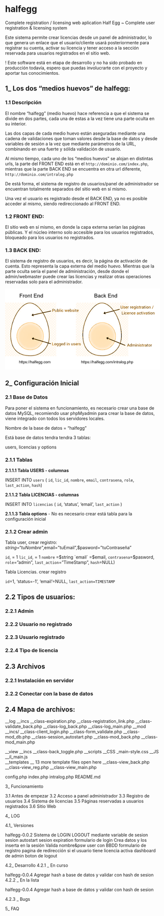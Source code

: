 # halfegg
Complete registration / licensing web aplication
Half Egg ~ Complete user registration & licensing system

Este sistema permite crear licencias desde un panel de administrador, lo que genera un enlace que el usuario/cliente usará posteriormente para registrar su cuenta, activar su licencia y tener acceso a la sección reservada para usuarios registrados en el sitio web.



!  Este software está en etapa de desarrollo y no ha sido probado en producción todavía, espero que puedas involucrarte con el proyecto y aportar tus conocimientos.





## 1_ Los dos “medios huevos” de halfegg:

### 1.1 Descripción

El nombre “halfegg” (medio huevo) hace referencia a que el sistema se divide en dos partes, cada una de estas a la vez tiene una parte oculta en su interior.

Las dos capas de cada medio huevo están aseguradas mediante una cadena de validaciones que toman valores desde la base de datos y desde variables de sesión a la vez que mediante parámetros de la URL, combinando en una fuerte y sólida validación de usuario.

Al mismo tiempo, cada uno de los “medios huevos” se alojan en distintas urls, la parte del FRONT END está en el `http://dominio.com/index.php`, mientras que la parte BACK END se encuentra en otra url diferente, `http://dominio.com/intralog.php`

De está forma, el sistema de registro de usuarios/panel de administrador se encuentran totalmente separados del sitio web en sí mismo. 

Una vez el usuario es registrado desde el BACK END, ya no es posible acceder al mismo, siendo redireccionado al FRONT END.

### 1.2 FRONT END: 

El sitio web en sí mismo, en donde la capa externa serían las páginas públicas. Y el núcleo interno solo accesible para los usuarios registrados, bloqueado para los usuarios no registrados.

### 1.3 BACK END:  

El sistema de registro de usuarios, es decir, la página de activación de cuenta. Esto representa la capa externa del medio huevo. Mientras que la parte oculta sería el panel de administración, desde donde el admin/webmaster puede crear las licencias y realizar otras operaciones reservadas solo para el administrador.

![This is an image](halfegg-doc.png)

## 2_ Configuración Inicial

### 2.1 Base de Datos

Para poner el sistema en funcionamiento, es necesario crear una base de datos MySQL, recomiendo usar phpMyadmin para crear la base de datos, viene integrado con todos los servidores locales. 

Nombre de la base de datos = “halfegg”

Está base de datos tendra tendra 3 tablas:

users, licencias y options

### 2.1.1 Tablas

**2.1.1.1 Tabla USERS - columnas**

INSERT INTO `users` (
`id`, 
`lic_id`, 
`nombre`,
 `email`, 
`contrasena`,
 `role`, 
`last_action`, 
`hash`)





**2.1.1.2 Tabla LICENCIAS - columnas**


INSERT INTO `licencias` (
`id`, 
‘status’,
‘email’,
`last_action`
)


**2.1.1.3 Tabla options** - No es necesario crear está tabla para la configuración inicial

### 2.1.2 Crear admin

Tabla user, crear registro: 
$string = “tuNombre”,$email=”tuEmail”,$pasword=”tuContraseña”

`id`, = 1
`lic_id`, = 1
`nombre` =$string
 `email` =$email, 
`contrasena`=$pasword,
 `role`=”admin”, 
`last_action`=”TimeStamp”, 
`hash`=NULL)

Tabla Licencias. crear registro

`id`=1, 
‘status=-1’,
‘email’=NULL,
`last_action=TIMESTAMP`


## 2.2 Tipos de usuarios:

### 2.2.1 Admin
### 2.2.2 Usuario no registrado
### 2.2.3 Usuario registrado
### 2.2.4 Tipo de licencia

## 2.3 Archivos

### 2.2.1 Instalación en servidor
### 2.2.2 Conectar con la base de datos


## 2.4 Mapa de archivos:


__log
__incs
__class-expiration.php
__class-registration_link.php
__class-validate_back.php
__class-log_back.php
__class-log_main.php
__mod
__incs/
    __class-client_login.php
    __class-form_validate.php
    __class-mod_db.php
    __class-session_autostart.php
__class-mod_back.php
__class-mod_main.php

__view
    __incs
        __class-back_toggle.php
    __scripts
        __CSS
            _main-style.css
        __JS
            __il_main.js            
    __templates
        __ 13 more template files open here
    __class-view_back.php
    __class-view_reg.php
    __class-view_main.php

config.php
index.php
intralog.php
README.md



3_ Funcionamiento




3.1 Antes de empezar
3.2 Acceso a panel administrador
3.3 Registro de usuarios 
3.4 Sistema de licencias 
3.5 Páginas reservadas a usuarios registrados
3.6 Sitio Web 



4_ LOG


4.1_ Versiones

halfegg-0.0.2
Sistema de LOGIN LOGOUT mediante variable de sesion
sesion autostart
sesion expiration
formulario de login
Crea datos y los inserta en la sesión 
Valida nombre&psw user con BBDD
formulario de registro
pagina de redirección si el usuario tiene licencia activa
dashboard de admin
boton de logout

4.2_ Desarrollo
4.2.1 _ En curso

halfegg-0.0.4
Agregar hash a base de datos y validar con hash de sesion
4.2.2 _ En la lista

halfegg-0.0.4
Agregar hash a base de datos y validar con hash de sesion

4.2.3 _ Bugs




5_ FAQ






